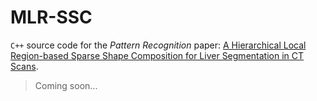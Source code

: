 # MLR-SSC

`C++` source code for the *Pattern Recognition* paper: [A Hierarchical Local Region-based Sparse Shape Composition for Liver Segmentation in CT Scans](http://www.sciencedirect.com/science/article/pii/S0031320315003155). 









>Coming soon...

